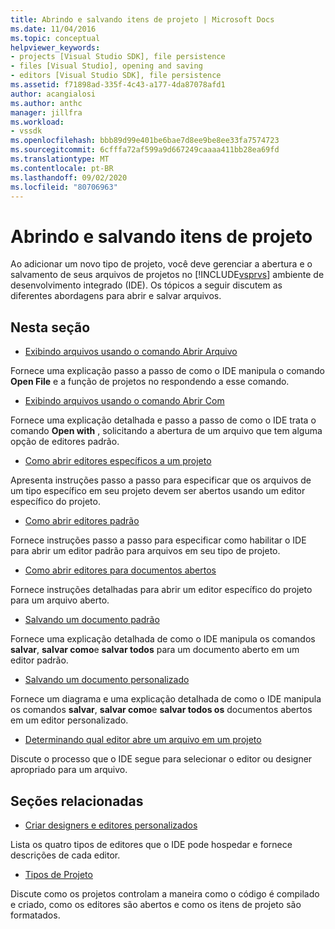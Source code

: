 ```yaml
---
title: Abrindo e salvando itens de projeto | Microsoft Docs
ms.date: 11/04/2016
ms.topic: conceptual
helpviewer_keywords:
- projects [Visual Studio SDK], file persistence
- files [Visual Studio], opening and saving
- editors [Visual Studio SDK], file persistence
ms.assetid: f71898ad-335f-4c43-a177-4da87078afd1
author: acangialosi
ms.author: anthc
manager: jillfra
ms.workload:
- vssdk
ms.openlocfilehash: bbb89d99e401be6bae7d8ee9be8ee33fa7574723
ms.sourcegitcommit: 6cfffa72af599a9d667249caaaa411bb28ea69fd
ms.translationtype: MT
ms.contentlocale: pt-BR
ms.lasthandoff: 09/02/2020
ms.locfileid: "80706963"
---
```

# <a name="opening-and-saving-project-items"></a>Abrindo e salvando itens de projeto
Ao adicionar um novo tipo de projeto, você deve gerenciar a abertura e o salvamento de seus arquivos de projetos no [!INCLUDE[vsprvs](../../code-quality/includes/vsprvs_md.md)] ambiente de desenvolvimento integrado (IDE). Os tópicos a seguir discutem as diferentes abordagens para abrir e salvar arquivos.

## <a name="in-this-section"></a>Nesta seção
- [Exibindo arquivos usando o comando Abrir Arquivo](../../extensibility/internals/displaying-files-by-using-the-open-file-command.md)

 Fornece uma explicação passo a passo de como o IDE manipula o comando **Open File** e a função de projetos no respondendo a esse comando.

- [Exibindo arquivos usando o comando Abrir Com](../../extensibility/internals/displaying-files-by-using-the-open-with-command.md)

 Fornece uma explicação detalhada e passo a passo de como o IDE trata o comando **Open with** , solicitando a abertura de um arquivo que tem alguma opção de editores padrão.

- [Como abrir editores específicos a um projeto](../../extensibility/how-to-open-project-specific-editors.md)

 Apresenta instruções passo a passo para especificar que os arquivos de um tipo específico em seu projeto devem ser abertos usando um editor específico do projeto.

- [Como abrir editores padrão](../../extensibility/how-to-open-standard-editors.md)

 Fornece instruções passo a passo para especificar como habilitar o IDE para abrir um editor padrão para arquivos em seu tipo de projeto.

- [Como abrir editores para documentos abertos](../../extensibility/how-to-open-editors-for-open-documents.md)

 Fornece instruções detalhadas para abrir um editor específico do projeto para um arquivo aberto.

- [Salvando um documento padrão](../../extensibility/internals/saving-a-standard-document.md)

 Fornece uma explicação detalhada de como o IDE manipula os comandos **salvar**, **salvar como**e **salvar todos** para um documento aberto em um editor padrão.

- [Salvando um documento personalizado](../../extensibility/internals/saving-a-custom-document.md)

 Fornece um diagrama e uma explicação detalhada de como o IDE manipula os comandos **salvar**, **salvar como**e **salvar todos os** documentos abertos em um editor personalizado.

- [Determinando qual editor abre um arquivo em um projeto](../../extensibility/internals/determining-which-editor-opens-a-file-in-a-project.md)

 Discute o processo que o IDE segue para selecionar o editor ou designer apropriado para um arquivo.

## <a name="related-sections"></a>Seções relacionadas
- [Criar designers e editores personalizados](../../extensibility/creating-custom-editors-and-designers.md)

 Lista os quatro tipos de editores que o IDE pode hospedar e fornece descrições de cada editor.

- [Tipos de Projeto](../../extensibility/internals/project-types.md)

 Discute como os projetos controlam a maneira como o código é compilado e criado, como os editores são abertos e como os itens de projeto são formatados.
